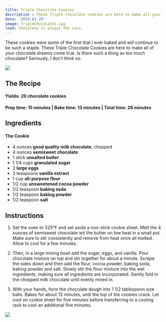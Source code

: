 ```yaml
---
title: Triple Chocolate Cookies
description : These Triple Chocolate cookies are here to make all your chocolate dreams come true. Is there such a thing as too much chocolate? Seriously, I don’t think so. 
date: '2019-01-29'
image: TripleChocolate1.jpg
lead: Chocolate is always the cure.
---
```

These cookies were some of the first that I ever baked and will continue to be such a staple. These Triple Chocolate Cookies are here to make all of your chocolate dreams come true. Is there such a thing as too much chocolate? Seriously, I don’t think so. 
 
![](TripleChocolate2.jpg)

## The Recipe

#### Yields: 20 chocolate cookies

#### Prep time: 15 minutes | Bake time: 13 minutes | Total time: 28 minutes

## Ingredients

#### The Cookie
- 4 ounces **good quality milk chocolate**, chopped
- 4 ounces **semisweet chocolate**
- 1 stick **unsalted butter**
- 1 1/4 cups **granulated sugar**
- 2 **large eggs**
- 2 teaspoons **vanilla extract**
- 1 cup **all-purpose flour**
- 1/2 cup **unsweetened cocoa powder**
- 1/2 teaspoon **baking soda**
- 1/2 teaspoon **baking powder**
- 1/2 teaspoon **salt**


## Instructions
1. Set the oven to 325°F and set aside a non-stick cookie sheet. Melt the 4 ounces of semisweet chocolate wit the butter on low heat in a small pot. Make sure to stir consistently and remove from heat once all melted. Allow to cool for a few minutes. 

2. Then, in a large mixing bowl add the sugar, eggs, and vanilla. Pour chocolate mixture on top and stir together for about a minute. Scrape the sides down and then add the flour, cocoa powder, baking soda, baking powder and salt. Slowly stir the flour mixture into the wet ingredients, making sure all ingredients are incorporated. Gently fold in the chopped milk chocolate until evenly mixed in. 

3. With your hands, form the chocolate dough into 1 1/2 tablespoon size balls. Bakes for about 13 minutes, until the top of the cookies crack. Let cool on cookie sheet for five minutes before transferring to a cooling rack to cool an additional five minutes. 

![](TripleChocolate3.jpg)

